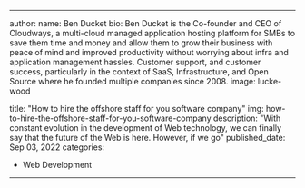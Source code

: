 ---

author:
  name: Ben Ducket 
  bio: Ben Ducket is the Co-founder and CEO of Cloudways, a multi-cloud managed application hosting platform for SMBs to save them time and money and allow them to grow their business with peace of mind and improved productivity without worrying about infra and application management hassles. Customer support, and customer success, particularly in the context of SaaS, Infrastructure, and Open Source where he founded multiple companies since 2008.
  image: lucke-wood
 

title: "How to hire the offshore staff for you software company"
img: how-to-hire-the-offshore-staff-for-you-software-company
description: "With constant evolution in the development of Web technology, we can finally say that the future of the Web is here. However, if we go"
published_date: Sep 03, 2022
categories:
  - Web Development

---